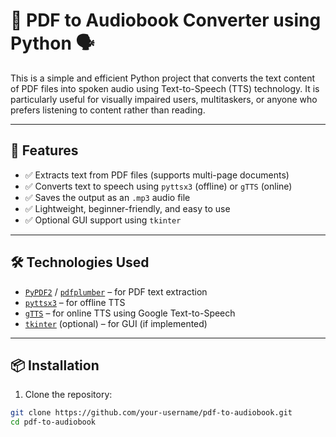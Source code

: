 # 📘 PDF to Audiobook Converter using Python 🗣️

This is a simple and efficient Python project that converts the text content of PDF files into spoken audio using Text-to-Speech (TTS) technology. It is particularly useful for visually impaired users, multitaskers, or anyone who prefers listening to content rather than reading.

---

## 🎯 Features

- ✅ Extracts text from PDF files (supports multi-page documents)
- ✅ Converts text to speech using `pyttsx3` (offline) or `gTTS` (online)
- ✅ Saves the output as an `.mp3` audio file
- ✅ Lightweight, beginner-friendly, and easy to use
- ✅ Optional GUI support using `tkinter`

---

## 🛠️ Technologies Used

- [`PyPDF2`](https://pypi.org/project/PyPDF2/) / [`pdfplumber`](https://pypi.org/project/pdfplumber/) – for PDF text extraction
- [`pyttsx3`](https://pypi.org/project/pyttsx3/) – for offline TTS
- [`gTTS`](https://pypi.org/project/gTTS/) – for online TTS using Google Text-to-Speech
- [`tkinter`](https://docs.python.org/3/library/tkinter.html) (optional) – for GUI (if implemented)

---

## 📦 Installation

1. Clone the repository:

```bash
git clone https://github.com/your-username/pdf-to-audiobook.git
cd pdf-to-audiobook
